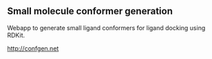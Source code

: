 ## Small molecule conformer generation
Webapp to generate small ligand conformers for ligand docking using RDKit.

http://confgen.net

